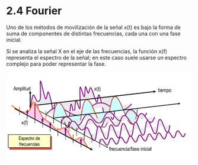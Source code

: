 # 2.4 Fourier

Uno de los métodos de movilización de la señal x\(t\) es bajo la forma de suma de componentes de distintas frecuencias, cada una con una fase inicial.

Si se analiza la señal X en el eje de las frecuencias, la función x\(f\) representa el espectro de la señal; en este caso suele usarse un espectro complejo para poder representar la fase.

![](../.gitbook/assets/image%20%2837%29.png)



